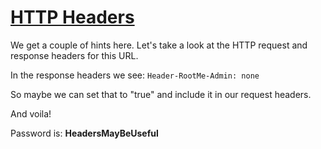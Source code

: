 # [HTTP Headers](https://www.root-me.org/en/Challenges/Web-Server/HTTP-Headers)

We get a couple of hints here. Let's take a look at the HTTP request and response headers 
for this URL.

In the response headers we see: `Header-RootMe-Admin: none`

So maybe we can set that to "true" and include it in our request headers.

And voila!

Password is: **HeadersMayBeUseful**
